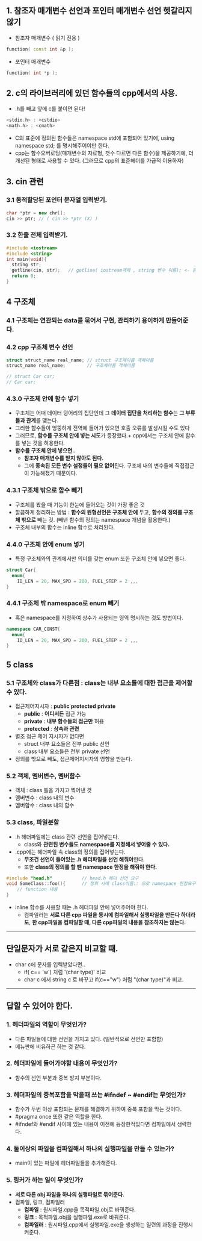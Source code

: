## 1. 참조자 매개변수 선언과 포인터 매개변수 선언 헷갈리지 않기
  - 참조자 매개변수 ( 읽기 전용 )
```cpp
function( const int &p );
```  
  - 포인터 매개변수
```cpp
function( int *p );
```

## 2. c의 라이브러리에 있던 함수들의 cpp에서의 사용.
   - .h를 빼고 앞에 c를 붙이면 된다!
```cpp   
<stdio.h> : <cstdio>
<math.h> : <cmath>
```   
   - C의 표준에 정의된 함수들은 namespace std에 포함되어 있기에, using namespace std; 를 명시해주어야만 한다.
   - cpp는 함수오버로딩(매개변수의 자료형, 갯수 다르면 다른 함수)을 제공하기에, 더 개선된 형태로 사용할 수 있다. (그러므로 cpp의 표준헤더를 가급적 이용하자)

## 3. cin 관련

### 3.1 동적할당된 포인터 문자열 입력받기.
```cpp
char *ptr = new chr[];
cin >> ptr; // ( cin >> *ptr (X) )
```

### 3.2 한줄 전체 입력받기.
```cpp
#include <iostream>
#include <string>
int main(void){
  string str;
  getline(cin, str);   // getline( iostream객체 , string 변수 이름); <- 문자열 공백 포함받기.
  return 0;
}
```

## 4 구조체

### 4.1 구조체는 연관되는 data를 묶어서 구현, 관리하기 용이하게 만들어준다.

### 4.2 cpp 구조체 변수 선언
```cpp
struct struct_name real_name; // struct 구조체이름 객체이름
struct_name real_name;        // 구조체이름 객체이름

// struct Car car;
// Car car;
```

### 4.3.0 구조체 안에 함수 넣기
  - 구조체는 어떠 데이터 덩어리의 집단인데 그 **데이터 집단을 처리하는 함수**는 **그 부류들과 관계**를 맺는다. 
  - 그러한 함수들이 엉뚱하게 전역에 들어가 있으면 호출 오류를 발생시킬 수도 있다
  - 그러므로, **함수를 구조체 안에 넣는 시도**가 등장했다.+ cpp에서는 구조체 안에 함수를 넣는 것을 허용한다.
  - **함수를 구조체 안에 넣으면..**
    - **참조자 매개변수를 받지 않아도 된다.**
    - 그에 **종속된 모든 변수 설정들이 필요 없어**진다. 구조체 내의 변수들에 직접접근이 가능해졌기 때문이다.

### 4.3.1 구조체 밖으로 함수 빼기
  - 구조체를 봤을 때 기능이 한눈에 들어오는 것이 가장 좋은 것
  - 깔끔하게 정리하는 방법 : **함수의 원형선언은 구조체 안에** 두고, **함수의 정의를 구조체 밖으로** 빼는 것. (빼낸 함수의 정의는 namespace 개념을 활용한다.) 
  - 구조체 내부의 함수는 inline 함수로 처리된다.

### 4.4.0 구조체 안에 enum 넣기
  - 특정 구조체와의 관계에서만 의미를 갖는 enum 또한 구조체 안에 넣으면 좋다.
```cpp
struct Car{
  enum{
    ID_LEN = 20, MAX_SPD = 200, FUEL_STEP = 2 ,,,
}
```

### 4.4.1 구조체 밖 namespace로 enum 빼기
  - 혹은 namespace를 지정하여 상수가 사용되는 영역 명시하는 것도 방법이다.
```cpp
namespace CAR_CONST{
  enum{
    ID_LEN = 20, MAX_SPD = 200, FUEL_STEP = 2 ,,,
}
```

## 5 class

### 5.1 구조체와 class가 다른점 : class는 내부 요소들에 대한 접근을 제어할 수 있다.
  - 접근제어지시자 : **public** **protected** **private**
    - **public** : **어디서든** 접근 가능
    - **private** : **내부 함수들의 접근만** 허용
    - **protected** : **상속과 관련**
  - 별조 접근 제어 지시자가 없다면
    - struct 내부 요소들은 전부 public 선언
    - class 내부 요소들은 전부 private 선언
  - 정의를 밖으로 빼도, 접근제어지시자의 영향을 받는다.

### 5.2 객체, 멤버변수, 멤버함수
  - 객체 : class 틀을 가지고 찍어낸 것
  - 멤버변수 : class 내의 변수
  - 멤버함수 : class 내의 함수

### 5.3 class, 파일분할
  - .h 헤더파일에는 class 관련 선언을 집어넣는다.
    - class와 **관련된 변수들도 namespace를 지정해서 넣어줄 수 있다.**
  - .cpp에는 헤더파일 속 class의 정의를 집어넣는다.
    - **무조건 선언이 들어있는 .h 헤더파일을 선언 해줘야**한다.
    - 또한 **class의 정의를 할 땐 namespace 한정을 해줘야 한다.**
```cpp
#include "head.h"           // head.h 헤더 선언 요구
void SomeClass::foo(){      // 정의 시에 class이름:: 으로 namespace 한정요구
    // function 내용
}
```
  - inline 함수를 사용할 때는 .h 헤더파일 안에 넣어주어야 한다.
    - 컴파일러는 **서로 다른 cpp 파일을 동시에 컴파일해서 실행파일을 만든다 하더라도**, **한 cpp파일을 컴파일할 때, 다른 cpp파일의 내용을 참조하지는 않는다.**

---------------------------------------------------------------------------

## 단일문자가 서로 같은지 비교할 때.
 - char c에 문자를 입력받았다면..
   - if( c== 'w') 처럼 '(char type)' 비교
   - char c 에서 string c 로 바꾸고 if(c=="w") 처럼 "(char type)"과 비교.


---------------------------------------------------------------------------

## 답할 수 있어야 한다.

### 1. 헤더파일의 역할이 무엇인가?
  - 다른 파일들에 대한 선언을 가지고 있다.
    (일반적으로 선언만 포함함)
  - 메뉴판에 비유하곤 하는 것 같다.
  
### 2. 헤더파일에 들어가야할 내용이 무엇인가?
  - 함수의 선언 부분과 중복 방지 부분이다.
  
### 3. 헤더파일의 중복포함을 막을때 쓰는 #ifndef ~ #endif는 무엇인가?
  - 함수가 두번 이상 포함되는 문제를 해결하기 위하여 중복 포함을 막는 것이다.
  - #pragma once 또한 같은 역할을 한다.
  - #ifndef와 #endif 사이에 있는 내용이 이전에 등장한적있다면 컴파일에서 생략한다.

### 4. 둘이상의 파일을 컴파일해서 하나의 실행파일을 만들 수 있는가?
  - main이 있는 파일에 헤더파일들을 추가해준다.
  
### 5. 링커가 하는 일이 무엇인가?
  - **서로 다른 obj 파일을 하나의 실행파일로 묶어준다.**
  - 컴파일, 링크, 컴파일러
     - **컴파일** : 원시파일.cpp을 목적파일.obj로 바꿔준다.
     - **링크** : 목적파일.obj을 실행파일.exe로 바꿔준다. 
     - **컴파일러** : 원시파일.cpp에서 실행파일.exe을 생성하는 일련의 과정을 진행시켜준다.
    
